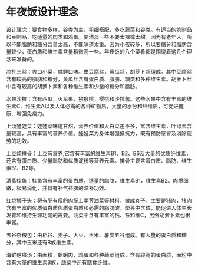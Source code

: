 # 年夜饭设计理念

设计理念：要食物多样，谷类为主，粗细搭配，多吃蔬菜和谷类。有适当的奶制品和豆制品，吃适量的肉类和鸡蛋。要清淡一些不要太辣或太甜。因为有老年人，所以不能脂肪和糖分含量太高，不能味道太重。因为小孩较多，所以要糖分和脂肪含量较少，蛋白质和维生素含量稍微高一些。年夜饭的八个菜肴都是围绕着这几个理念来准备的。

凉拌三丝：爽口小菜，咸鲜口味。由豆腐丝，黄瓜丝，胡萝卜丝组成。其中豆腐丝含有较高的脂肪和糖分，黄瓜丝含有蛋白质、脂肪、糖类和多种维生素。胡萝卜丝中含有较高的胡萝卜素和各种维生素和少量的糖分和脂肪。

水果沙拉：含有西瓜，火龙果，猕猴桃，樱桃和沙拉酱。这些水果中含有丰富的维生素C、维生素A以及人体必需的各种矿物质，大量的水分和纤维质，可促进健康、增强免疫力。

上汤娃娃菜：娃娃菜味道甘甜，营养价值和大白菜差不多，富含维生素，叶绿素含量较高，具有丰富的营养价值。娃娃菜为身体增强抵抗力，既有预防感冒及消除疲劳的功效。

土豆炖排骨：土豆有营养,它含有丰富的维生素B1、B2、B6及大量的优质纤维素，还含有蛋白质、少量脂肪和优质淀粉等营养元素。排骨主要含蛋白质、脂肪、维生素B1、B2等。

清蒸桂鱼：桂鱼含有丰富的蛋白质，适量的脂肪，维生素B1，维生素B2。肉质细嫩，极易消化，并具有补气益脾的滋补功效。

红烧狮子头：将有肥有瘦的肉配上荸荠油菜等材料，做成丸子。主要是猪肉，猪肉含有丰富的优质蛋白质优质蛋白质和必需的脂肪酸。荸荠中含磷，能促进人体生长发育和维持生理功能的需要。油菜中含有丰富的钙、铁和维C，另外胡萝卜素也很丰富。

五谷杂粮包：由稻谷、麦子、大豆、玉米、薯类五谷组成。有大量的蛋白质和糖分，其中玉米还有B族维生素。

海鲜疙瘩汤：由面粉，蛤蜊肉，鸡蛋和各种蔬菜组成，含有较高的蛋白质，面粉中含有大量的维生素B族，蔬菜中还有膳食纤维。





